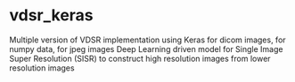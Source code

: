 # vdsr_keras

Multiple version of VDSR implementation using Keras for dicom images, for numpy data, for jpeg images
Deep Learning driven model for Single Image Super Resolution (SISR) to construct high resolution images from lower resolution images
